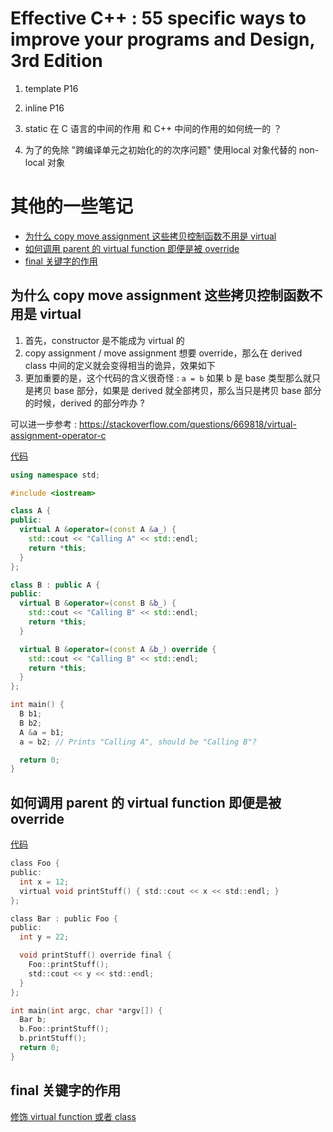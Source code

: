 # Effective C++ : 55 specific ways to improve your programs and Design, 3rd Edition

1. template P16
2. inline P16
4. static 在 C 语言的中间的作用 和 C++ 中间的作用的如何统一的 ？

5. 为了的免除 "跨编译单元之初始化的的次序问题" 使用local 对象代替的 non-local 对象
 


# 其他的一些笔记

<!-- vim-markdown-toc GitLab -->

- [为什么 copy move assignment 这些拷贝控制函数不用是 virtual](#为什么-copy-move-assignment-这些拷贝控制函数不用是-virtual)
- [如何调用 parent 的 virtual function 即便是被 override](#如何调用-parent-的-virtual-function-即便是被-override)
- [final 关键字的作用](#final-关键字的作用)

<!-- vim-markdown-toc -->
## 为什么 copy move assignment 这些拷贝控制函数不用是 virtual
1. 首先，constructor 是不能成为 virtual 的
2. copy assignment / move assignment 想要 override，那么在 derived class 中间的定义就会变得相当的诡异，效果如下
  1. 更加重要的是，这个代码的含义很奇怪 : `a = b` 如果 b 是 base 类型那么就只是拷贝 base 部分，如果是 derived 就全部拷贝，那么当只是拷贝 base 部分的时候，derived 的部分咋办 ?

可以进一步参考 : https://stackoverflow.com/questions/669818/virtual-assignment-operator-c

[代码](https://stackoverflow.com/questions/31423632/virtual-assignment-operator)
```cpp
using namespace std;

#include <iostream>

class A {
public:
  virtual A &operator=(const A &a_) {
    std::cout << "Calling A" << std::endl;
    return *this;
  }
};

class B : public A {
public:
  virtual B &operator=(const B &b_) {
    std::cout << "Calling B" << std::endl;
    return *this;
  }

  virtual B &operator=(const A &b_) override {
    std::cout << "Calling B" << std::endl;
    return *this;
  }
};

int main() {
  B b1;
  B b2;
  A &a = b1;
  a = b2; // Prints "Calling A", should be "Calling B"?

  return 0;
}
```

## 如何调用 parent 的 virtual function 即便是被 override
[代码](https://stackoverflow.com/questions/8824587/what-is-the-purpose-of-the-final-keyword-in-c11-for-functions)
```c
class Foo {
public:
  int x = 12;
  virtual void printStuff() { std::cout << x << std::endl; }
};

class Bar : public Foo {
public:
  int y = 22;

  void printStuff() override final {
    Foo::printStuff();
    std::cout << y << std::endl;
  }
};

int main(int argc, char *argv[]) {
  Bar b;
  b.Foo::printStuff();
  b.printStuff();
  return 0;
}
```

## final 关键字的作用
[修饰 virtual function 或者 class](https://en.cppreference.com/w/cpp/language/final)


